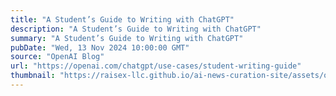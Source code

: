 ```yaml
---
title: "A Student’s Guide to Writing with ChatGPT"
description: "A Student’s Guide to Writing with ChatGPT"
summary: "A Student’s Guide to Writing with ChatGPT"
pubDate: "Wed, 13 Nov 2024 10:00:00 GMT"
source: "OpenAI Blog"
url: "https://openai.com/chatgpt/use-cases/student-writing-guide"
thumbnail: "https://raisex-llc.github.io/ai-news-curation-site/assets/openai_logo.png"
---
```


